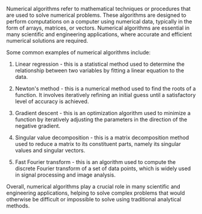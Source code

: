 

Numerical algorithms refer to mathematical techniques or procedures that are used to solve numerical problems. These algorithms are designed to perform computations on a computer using numerical data, typically in the form of arrays, matrices, or vectors. Numerical algorithms are essential in many scientific and engineering applications, where accurate and efficient numerical solutions are required.

Some common examples of numerical algorithms include:

1. Linear regression - this is a statistical method used to determine the relationship between two variables by fitting a linear equation to the data.

2. Newton's method - this is a numerical method used to find the roots of a function. It involves iteratively refining an initial guess until a satisfactory level of accuracy is achieved.

3. Gradient descent - this is an optimization algorithm used to minimize a function by iteratively adjusting the parameters in the direction of the negative gradient.

4. Singular value decomposition - this is a matrix decomposition method used to reduce a matrix to its constituent parts, namely its singular values and singular vectors.

5. Fast Fourier transform - this is an algorithm used to compute the discrete Fourier transform of a set of data points, which is widely used in signal processing and image analysis.

Overall, numerical algorithms play a crucial role in many scientific and engineering applications, helping to solve complex problems that would otherwise be difficult or impossible to solve using traditional analytical methods.
